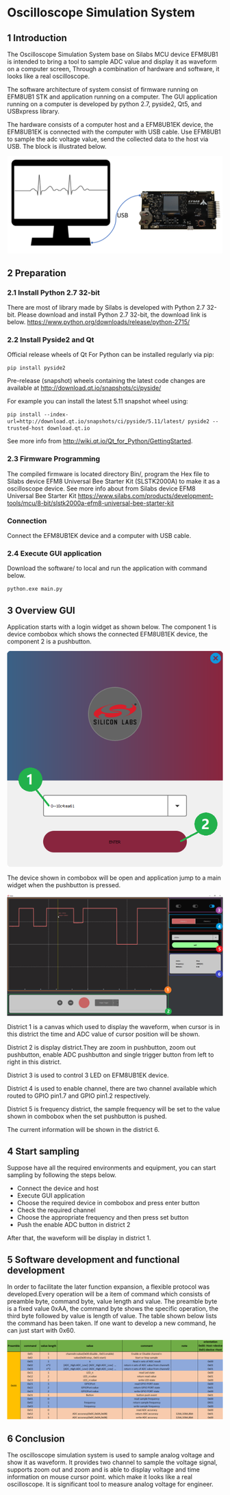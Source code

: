# Oscilloscope Simulation System

## 1 Introduction

The Oscilloscope Simulation System base on Silabs MCU device EFM8UB1 is intended to bring a tool to sample ADC value and display it as waveform on a computer screen, Through a combination of hardware and software, it looks like a real oscilloscope.

The software architecture of system consist of firmware running on EFM8UB1 STK and application running on a computer. The GUI application running on a computer is developed by python 2.7, pyside2, Qt5, and USBxpress library.

The hardware consists of a computer host and a EFM8UB1EK device, the EFM8UB1EK is connected with the computer with USB cable. Use EFM8UB1 to sample the adc voltage value, send the collected data to the host via USB. The block is illustrated below.

![hardware architecture][architecture_png]

## 2 Preparation

### 2.1 Install Python 2.7 32-bit


There are most of library made by Silabs is developed with Python 2.7 32-bit. Please download and install Python 2.7 32-bit, the download link is below.
https://www.python.org/downloads/release/python-2715/ 

### 2.2 Install Pyside2 and Qt

Official release wheels of Qt For Python can be installed regularly via pip:

```shell
pip install pyside2
```

Pre-release (snapshot) wheels containing the latest code changes are available at http://download.qt.io/snapshots/ci/pyside/

For example you can install the latest 5.11 snapshot wheel using:

```shell
pip install --index-url=http://download.qt.io/snapshots/ci/pyside/5.11/latest/ pyside2 --trusted-host download.qt.io
```

See more info from http://wiki.qt.io/Qt_for_Python/GettingStarted.

### 2.3 Firmware Programming

The compiled firmware is located directory Bin/, program the Hex file to Silabs device EFM8 Universal Bee Starter Kit (SLSTK2000A) to make it as a oscilloscope device.
See more info about from Silabs device EFM8 Universal Bee Starter Kit https://www.silabs.com/products/development-tools/mcu/8-bit/slstk2000a-efm8-universal-bee-starter-kit

### Connection

Connect the EFM8UB1EK device and a computer with USB cable.

### 2.4 Execute GUI application

Download the software/ to local and run the application with command below.

```python
python.exe main.py
```

## 3 Overview GUI

Application starts with a login widget as shown below. The component 1 is device combobox which shows the connected EFM8UB1EK device, the component 2 is a pushbutton.

![login][login_widget]

The device shown in combobox will be open and application jump to a main widget when the pushbutton is pressed.

![main widget][main_widget]

District 1 is a canvas which used to display the waveform, when cursor is in this district the time and ADC value of cursor position will be shown.

District 2 is display district.They are zoom in pushbutton, zoom out pushbutton, enable ADC  pushbutton and single trigger button from left to right in this district.

District 3 is used to control 3 LED on EFM8UB1EK device.

District 4 is used to enable channel, there are two channel available which routed to GPIO pin1.7 and GPIO pin1.2 respectively.

District 5 is frequency district, the sample frequency will be set to the value shown in combobox when the set pushbutton is pushed.

The current information will be shown in the district 6.

## 4 Start sampling

Suppose have all the required environments and equipment, you can start sampling by following the steps below.

* Connect the device and host
* Execute GUI application
* Choose the required device in combobox and press enter button
* Check the required channel
* Choose the appropriate frequency and then press set button
* Push the enable ADC button in district 2

After that, the waveform will be display in district 1.

## 5 Software development and functional development

In order to facilitate the later function expansion, a flexible protocol was developed.Every operation will be a item of command which consists of preamble byte, command byte, value length and value. The preamble byte is a fixed value 0xAA, the command byte shows the specific operation, the third byte followed by value is length of value.
The table shown below lists the command has been taken. If one want to develop a new command, he can just start with 0x60.

![protocol table][protocol_table]

## 6 Conclusion

The oscilloscope simulation system is used to sample analog voltage and show it as waveform. It provides two channel to sample the voltage signal, supports zoom out and zoom and is able to display voltage and time information on mouse cursor point. which make it looks like a real oscilloscope. It is significant tool to measure analog voltage for engineer.

[architecture_png]:img/architecture.png
[login_widget]:img/login_widget.png
[main_widget]:img/main_widget.png
[protocol_table]:img/protocol.png